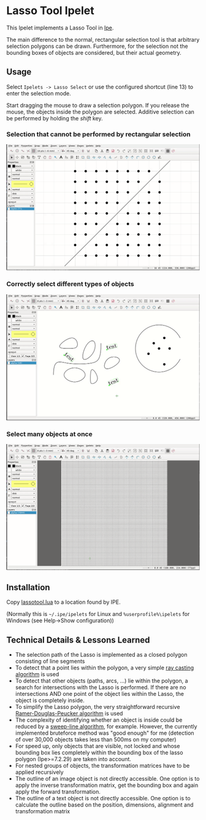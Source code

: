 # Lasso Tool Ipelet

This Ipelet implements a Lasso Tool in [Ipe](https://ipe.otfried.org/).

The main difference to the normal, rectangular selection tool is that arbitrary selection polygons can be drawn. Furthermore, for the selection not the bounding boxes of objects are considered, but their actual geometry.

## Usage

Select `Ipelets -> Lasso Select` or use the configured shortcut (line 13) to enter the selection mode.

Start dragging the mouse to draw a selection polygon.
If you release the mouse, the objects inside the polygon are selected.
Additive selection can be performed by holding the _shift_ key.

### Selection that cannot be performed by rectangular selection

![Select multiple objects](img/select_multi.gif)

### Correctly select different types of objects

![Select different objects](img/select_different_objects.gif)

### Select many objects at once

![Select many objects](img/select_many.gif)

## Installation

Copy [lassotool.lua](lassotool.lua) to a location found by IPE.

(Normally this is `~/.ipe/ipelets` for Linux and `%userprofile%\ipelets` for Windows (see Help->Show configuration))


## Technical Details & Lessons Learned

* The selection path of the Lasso is implemented as a closed polygon consisting of line segments
* To detect that a point lies within the polygon, a very simple [ray casting algorithm](https://en.wikipedia.org/wiki/Point_in_polygon) is used
* To detect that other objects (paths, arcs, ...) lie within the polygon, a search for intersections with the Lasso is performed. If there are no intersections AND one point of the object lies within the Lasso, the object is completely inside.
* To simplify the Lasso polygon, the very straightforward recursive [Ramer-Douglas-Peucker algorithm](https://en.wikipedia.org/wiki/Ramer%E2%80%93Douglas%E2%80%93Peucker_algorithm) is used
* The complexity of identifying whether an object is inside could be reduced by a [sweep-line algorithm](https://en.wikipedia.org/wiki/Bentley%E2%80%93Ottmann_algorithm), for example. However, the currently implemented bruteforce method was "good enough" for me (detection of over 30,000 objects takes less than 500ms on my computer)
* For speed up, only objects that are visible, not locked and whose bounding box lies completely within the bounding box of the lasso polygon (Ipe>=7.2.29) are taken into account.
* For nested groups of objects, the transformation matrices have to be applied recursively
* The outline of an image object is not directly accessible. One option is to apply the inverse transformation matrix, get the bounding box and again apply the forward transformation.
* The outline of a text object is not directly accessible. One option is to calculate the outline based on the position, dimensions, alignment and transformation matrix
